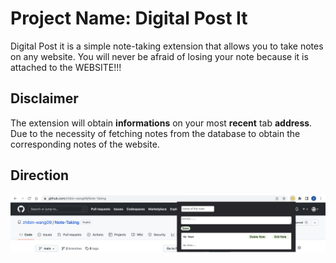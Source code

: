 # Project Name: Digital Post It
Digital Post it is a simple note-taking extension that allows you to take notes on any website. You will never be afraid of losing your note because it is attached to the WEBSITE!!!

## Disclaimer
The extension will obtain **informations** on your most **recent** tab **address**. Due to the necessity of fetching notes from the database to obtain the corresponding notes of the website.


## Direction
![Note taken on github.com](./img/Ex1.png?raw=true "Post It on github.com")
